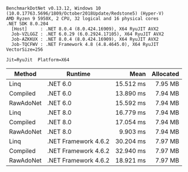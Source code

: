 ```

BenchmarkDotNet v0.13.12, Windows 10 (10.0.17763.5696/1809/October2018Update/Redstone5) (Hyper-V)
AMD Ryzen 9 5950X, 2 CPU, 32 logical and 16 physical cores
.NET SDK 8.0.204
  [Host]     : .NET 8.0.4 (8.0.424.16909), X64 RyuJIT AVX2
  Job-VZLGGZ : .NET 6.0.29 (6.0.2924.17105), X64 RyuJIT AVX2
  Job-AZKKUX : .NET 8.0.4 (8.0.424.16909), X64 RyuJIT AVX2
  Job-TQCFWV : .NET Framework 4.8 (4.8.4645.0), X64 RyuJIT VectorSize=256

Jit=RyuJit  Platform=X64  

```
| Method    | Runtime              | Mean      | Allocated |
|---------- |--------------------- |----------:|----------:|
| Linq      | .NET 6.0             | 15.512 ms |   7.95 MB |
| Compiled  | .NET 6.0             | 13.890 ms |   7.94 MB |
| RawAdoNet | .NET 6.0             | 15.592 ms |   7.94 MB |
| Linq      | .NET 8.0             | 16.779 ms |   7.94 MB |
| Compiled  | .NET 8.0             | 17.054 ms |   7.94 MB |
| RawAdoNet | .NET 8.0             |  9.903 ms |   7.94 MB |
| Linq      | .NET Framework 4.6.2 | 30.204 ms |   7.97 MB |
| Compiled  | .NET Framework 4.6.2 | 32.940 ms |   7.97 MB |
| RawAdoNet | .NET Framework 4.6.2 | 18.921 ms |   7.97 MB |
